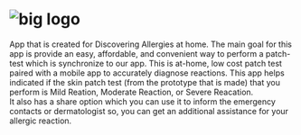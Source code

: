#  ![big logo](https://cloud.githubusercontent.com/assets/23130094/24334306/076c9174-1236-11e7-9e5e-54d7513a94ac.png)

App that is created for Discovering Allergies at home.
The main goal for this app is provide an easy, affordable, and convenient way to perform a patch-test which is synchronize to our app.
This is at-home, low cost patch test paired with a mobile app to accurately diagnose reactions. 
This app helps indicated if the skin patch test (from the prototype that is made) that you perform is Mild Reation, Moderate Reaction, or Severe Reacation.  
It also has a share option which you can use it to inform the emergency contacts or dermatologist so, you can get an additional assistance for your allergic reaction. 
